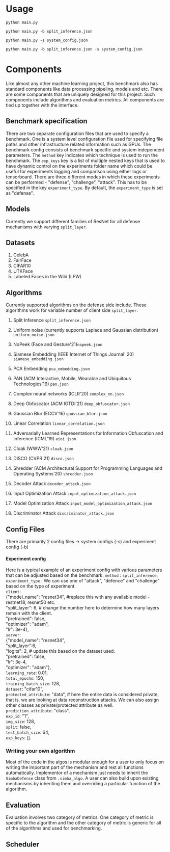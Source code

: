 # Usage
`python main.py`

`python main.py -b split_inference.json`

`python main.py -s system_config.json`

`python main.py -b split_inference.json -s system_config.json`

# Components
Like almost any other machine learning project, this benchmark also has standard components like data processing pipeling, models and etc. There are some components that are uniquely designed for this project. Such components include algorithms and evaluation metrics. All components are tied up together with the interface.
## Benchmark specification
There are two separate configuration files that are used to specify a benchmark. One is a system level configuration file used for specifying file paths and other infrastructure related information such as GPUs. The benchmark config consists of benchmark specific and system independent parameters. The `method` key indicates which technique is used to run the benchmark. The `exp_keys` key is a list of multiple nested keys that is used to have dynamic control on the experiments folder name which could be useful for experiments logging and comparison using either logs or tensorboard.
There are three different modes in which these experiments can be performed - "defense", "challenge", "attack". This has to be specified in the key `experiment_type`. By default, the `experiment_type` is set as "defense".
## Models
Currently we support different families of ResNet for all defense mechanisms with varying `split_layer`.

## Datasets
1. CelebA
2. FairFace
3. CIFAR10
4. UTKFace
5. Labeled Faces in the Wild (LFW)


## Algorithms
Currently supported algorithms on the defense side include. These algorithms work for variable number of client side `split_layer`.
1. Split Inference `split_inference.json`
2. Uniform noise (currently supports Laplace and Gaussian distribution) `uniform_noise.json`
3. NoPeek (Face and Gesture'21)`nopeek.json`
4. Siamese Embedding (IEEE Internet of Things Journal' 20) `siamese_embedding.json`
5. PCA Embedding `pca_embedding.json`
6. PAN (ACM Interactive, Mobile, Wearable and Ubiquitous Technologies'19) `pan.json`
7. Complex neural networks (ICLR'20) `complex_nn.json`
8. Deep Obfuscator (ACM IOTDI'21) `deep_obfuscator.json`
9. Gaussian Blur (ECCV'16) `gaussian_blur.json`
10. Linear Correlation `linear_correlation.json`
11. Adversarially Learned Representations for Information Obfuscation and Inference (ICML'19) `aioi.json`
12. Cloak (WWW'21) `cloak.json`
13. DISCO (CVPR'21) `disco.json`
14. Shredder (ACM Architectural Support for Programming Languages and Operating Systems'20) `shredder.json`

1. Decoder Attack `decoder_attack.json`
2. Input Optimization Attack `input_optimization_attack.json`
3. Model Optimization Attack `input_model_optimization_attack.json`
4. Discriminator Attack `discriminator_attack.json`

## Config Files
There are primarily 2 config files -> system configs (-s) and experiment config (-b)

#### Experiment config
Here is a typical example of an experiment config with various parameters that can be adjusted based on the benchmark.
`method` : `split_inference`,   
`experiment_type` : We can use one of "attack", "defence" and "challenge" based on the type of experiment.  
`client`:  
      {"model_name": "resnet34", #replace this with any available model - restnet18, resnet50 etc.  
      "split_layer": 6, # change the number here to determine how many layers remain with the client.  
      "pretrained": false,   
      "optimizer": "adam",  
      "lr": 3e-4},     
`server`:   
      {"model_name": "resnet34",  
      "split_layer":6,  
      "logits": 2, # update this based on the dataset used.  
      "pretrained": false,  
      "lr": 3e-4,  
      "optimizer": "adam"},      
 `learning_rate`: 0.01,  
 `total_epochs`: 150,  
 `training_batch_size`: 128,  
 `dataset`: "cifar10",  
 `protected_attribute`: "data", # here the entire data is considered private, that is, we are looking at data reconstruction attacks. We can also assign other classes as private/protected attribute as well.  
 `prediction_attribute`: "class",  
 `exp_id`: "1",  
 `img_size`: 128,  
 `split`: false,  
 `test_batch_size`: 64,  
 `exp_keys`: []. 

### Writing your own algorithm
Most of the code in the algos is modular enough for a user to only focus on writing the important part of the mechanism and rest all functions automatically. Implementor of a mechanism just needs to inherit the `SimbaDefense` class from `.simba_algo`. A user can also build upon existing mechanisms by inheriting them and overriding a particular function of the algorithm.
## Evaluation
Evaluation involves two category of metrics. One category of metric is specific to the algorithm and the other category of metric is generic for all of the algorithms and used for benchmarking.
## Scheduler

